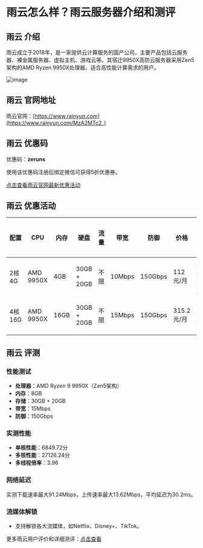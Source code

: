 # 雨云怎么样？雨云服务器介绍和测评

## 雨云 介绍
雨云成立于2018年，是一家提供云计算服务的国产公司，主要产品包括云服务器、裸金属服务器、虚拟主机、游戏云等。其宿迁9950X高防云服务器采用Zen5架构的AMD Ryzen 9950X处理器，适合高性能计算需求的用户。

![image](https://github.com/user-attachments/assets/c9f68b5f-4e1b-4efb-b964-8d9ba1199dcd)

## 雨云 官网地址
雨云官网：[https://www.rainyun.com](https://www.rainyun.com/MzA2MTc2_)

## 雨云 优惠码
优惠码：**zeruns**

使用该优惠码注册后绑定微信可获得5折优惠券。

[点击查看雨云官网最新优惠活动](https://www.rainyun.com/MzA2MTc2_)

## 雨云 优惠活动

| 配置       | CPU          | 内存    | 硬盘         | 流量    | 带宽      | 防御     | 价格     | 购买链接                                                                 |
|------------|--------------|---------|--------------|---------|-----------|----------|----------|---------------------------------------------------------------------------|
| 2核4G      | AMD 9950X    | 4GB     | 30GB + 20GB  | 不限    | 10Mbps    | 150Gbps  | 112元/月  | [点击购买](https://www.rainyun.com/MzA2MTc2_)                        |
| 4核16G     | AMD 9950X    | 16GB    | 30GB + 20GB  | 不限    | 15Mbps    | 150Gbps  | 315.2元/月 | [点击购买](https://www.rainyun.com/MzA2MTc2_)                        |

## 雨云 评测

### 性能测试
- **处理器**：AMD Ryzen 9 9950X（Zen5架构）
- **内存**：8GB
- **存储**：30GB + 20GB
- **带宽**：15Mbps
- **防御**：150Gbps

### 实测性能
- **单核性能**：6849.72分
- **多核性能**：27126.24分
- **多线程倍率**：3.96

### 网络延迟
实测下载速率最大91.24Mbps，上传速率最大13.62Mbps，平均延迟为30.2ms。

### 流媒体解锁
- 支持解锁各大流媒体，如Netflix、Disney+、TikTok。

更多雨云用户评价和详细测评：[点击查看](https://www.rainyun.com/MzA2MTc2_)
